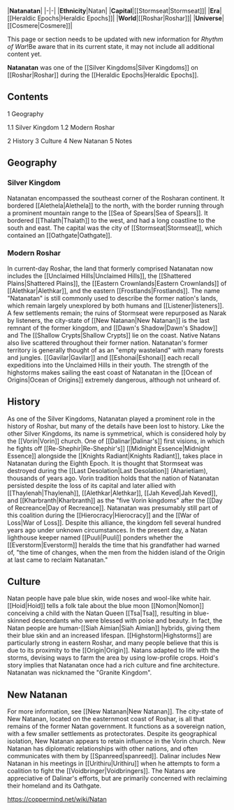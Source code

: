 |**Natanatan**|
|-|-|
|**Ethnicity**|Natan|
|**Capital**|[[Stormseat\|Stormseat]]|
|**Era**|[[Heraldic Epochs\|Heraldic Epochs]]|
|**World**|[[Roshar\|Roshar]]|
|**Universe**|[[Cosmere\|Cosmere]]|

This page or section needs to be updated with new information for *Rhythm of War*!Be aware that in its current state, it may not include all additional content yet.

**Natanatan** was one of the [[Silver Kingdoms\|Silver Kingdoms]] on [[Roshar\|Roshar]] during the [[Heraldic Epochs\|Heraldic Epochs]].

## Contents

1 Geography

1.1 Silver Kingdom
1.2 Modern Roshar


2 History
3 Culture
4 New Natanan
5 Notes


## Geography
### Silver Kingdom
Natanatan encompassed the southeast corner of the Rosharan continent. It bordered [[Alethela\|Alethela]] to the north, with the border running through a prominent mountain range to the [[Sea of Spears\|Sea of Spears]]. It bordered [[Thalath\|Thalath]] to the west, and had a long coastline to the south and east. The capital was the city of [[Stormseat\|Stormseat]], which contained an [[Oathgate\|Oathgate]].

### Modern Roshar
In current-day Roshar, the land that formerly comprised Natanatan now includes the [[Unclaimed Hills\|Unclaimed Hills]], the [[Shattered Plains\|Shattered Plains]], the [[Eastern Crownlands\|Eastern Crownlands]] of [[Alethkar\|Alethkar]], and the eastern [[Frostlands\|Frostlands]].
The name "Natanatan" is still commonly used to describe the former nation's lands, which remain largely unexplored by both humans and [[Listener\|listeners]]. A few settlements remain; the ruins of Stormseat were repurposed as Narak by listeners, the city-state of [[New Natanan\|New Natanan]] is the last remnant of the former kingdom, and [[Dawn's Shadow\|Dawn's Shadow]] and The [[Shallow Crypts\|Shallow Crypts]] lie on the coast. Native Natans also live scattered throughout their former nation.
Natanatan's former territory is generally thought of as an "empty wasteland" with many forests and jungles. [[Gavilar\|Gavilar]] and [[Eshonai\|Eshonai]] each recall expeditions into the Unclaimed Hills in their youth. The strength of the highstorms makes sailing the east coast of Natanatan in the [[Ocean of Origins\|Ocean of Origins]] extremely dangerous, although not unheard of.

## History
As one of the Silver Kingdoms, Natanatan played a prominent role in the history of Roshar, but many of the details have been lost to history. Like the other Silver Kingdoms, its name is symmetrical, which is considered holy by the [[Vorin\|Vorin]] church. One of [[Dalinar\|Dalinar's]] first visions, in which he fights off [[Re-Shephir\|Re-Shephir's]] [[Midnight Essence\|Midnight Essence]] alongside the [[Knights Radiant\|Knights Radiant]], takes place in Natanatan during the Eighth Epoch.
It is thought that Stormseat was destroyed during the [[Last Desolation\|Last Desolation]] (Aharietiam), thousands of years ago. Vorin tradition holds that the nation of Natanatan persisted despite the loss of its capital and later allied with [[Thaylenah\|Thaylenah]], [[Alethkar\|Alethkar]], [[Jah Keved\|Jah Keved]], and [[Kharbranth\|Kharbranth]] as the "five Vorin kingdoms" after the [[Day of Recreance\|Day of Recreance]]. Natanatan was presumably still part of this coalition during the [[Hierocracy\|Hierocracy]] and the [[War of Loss\|War of Loss]]. Despite this alliance, the kingdom fell several hundred years ago under unknown circumstances.
In the present day, a Natan lighthouse keeper named [[Puuli\|Puuli]] ponders whether the [[Everstorm\|Everstorm]] heralds the time that his grandfather had warned of, "the time of changes, when the men from the hidden island of the Origin at last came to reclaim Natanatan."

## Culture
Natan people have pale blue skin, wide noses and wool-like white hair. [[Hoid\|Hoid]] tells a folk tale about the blue moon [[Nomon\|Nomon]] conceiving a child with the Natan Queen [[Tsa\|Tsa]], resulting in blue-skinned descendants who were blessed with poise and beauty. In fact, the Natan people are human-[[Siah Aimian\|Siah Aimian]] hybrids, giving them their blue skin and an increased lifespan.
[[Highstorm\|Highstorms]] are particularly strong in eastern Roshar, and many people believe that this is due to its proximity to the [[Origin\|Origin]]. Natans adapted to life with the storms, devising ways to farm the area by using low-profile crops.
Hoid's story implies that Natanatan once had a rich culture and fine architecture. Natanatan was nicknamed the "Granite Kingdom".

## New Natanan
For more information, see [[New Natanan\|New Natanan]].
The city-state of New Natanan, located on the easternmost coast of Roshar, is all that remains of the former Natan government. It functions as a sovereign nation, with a few smaller settlements as protectorates. Despite its geographical isolation, New Natanan appears to retain influence in the Vorin church. New Natanan has diplomatic relationships with other nations, and often communicates with them by [[Spanreed\|spanreed]]. Dalinar includes New Natanan in his meetings in [[Urithiru\|Urithiru]] when he attempts to form a coalition to fight the [[Voidbringer\|Voidbringers]]. The Natans are appreciative of Dalinar's efforts, but are primarily concerned with reclaiming their homeland and its Oathgate.



https://coppermind.net/wiki/Natan
